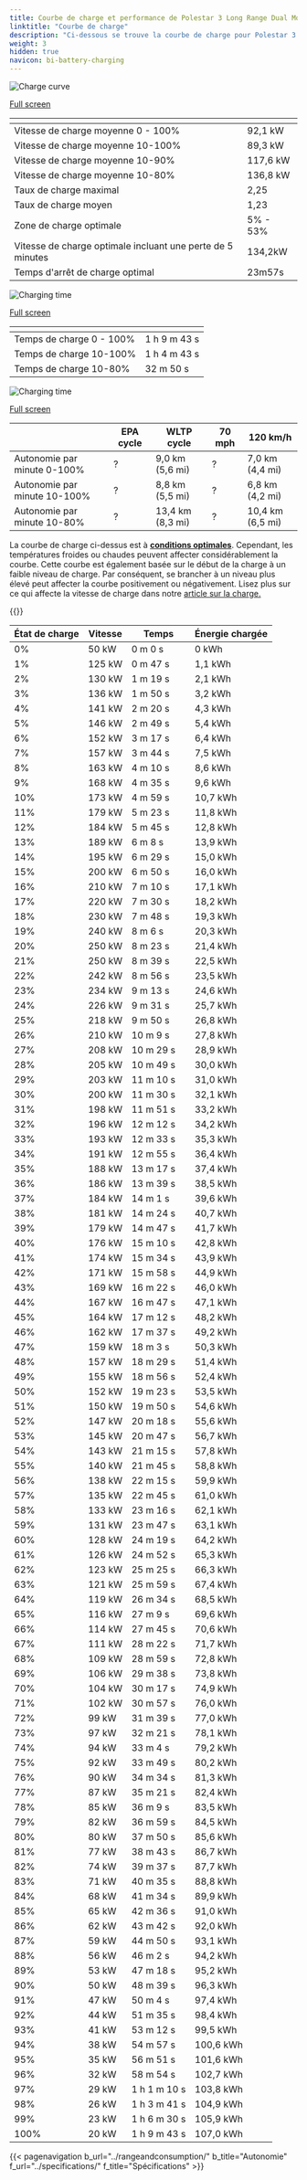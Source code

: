 ```yaml
---
title: Courbe de charge et performance de Polestar 3 Long Range Dual Motor
linktitle: "Courbe de charge"
description: "Ci-dessous se trouve la courbe de charge pour Polestar 3 Long Range Dual Motor, illustrant la vitesse de charge à différents niveaux de batterie. De plus, des graphiques pour l'autonomie et le temps fournissent des détails complets sur les performances de charge."
weight: 3
hidden: true
navicon: bi-battery-charging
---
```

<!-- markdownlint-disable MD033 -->
<!-- markdownlint-disable MD010 -->
<img src="/images/models/polestar/3/3_long_range_dual_motor/chargingcurve.svg" alt="Charge curve" class="img-fluid">

[Full screen](/images/models/polestar/3/3_long_range_dual_motor/chargingcurve.svg)


<div class="table-responsive">
<table class="table table-striped border">
	<thead>
		<tr>
			<th>
			</th>
			<th>
			</th>
		</tr>
	</thead>
	<tbody>
		<tr>
			<td>
				Vitesse de charge moyenne 0 - 100%
			</td>
			<td>
				92,1 kW
			</td>
		</tr>
		<tr>
			<td>
				Vitesse de charge moyenne 10-100%
			</td>
			<td>
				89,3 kW
			</td>
		</tr>
		<tr>
			<td>
				Vitesse de charge moyenne 10-90%
			</td>
			<td>
				117,6 kW
			</td>
		</tr>
		<tr>
			<td>
				Vitesse de charge moyenne 10-80%
			</td>
			<td>
				136,8 kW
			</td>
		</tr>
		<tr>
			<td>
				Taux de charge maximal
			</td>
			<td>
				2,25
			</td>
		</tr>
		<tr>
			<td>
				Taux de charge moyen
			</td>
			<td>
				1,23
			</td>
		</tr>
		<tr>
			<td>
				Zone de charge optimale
			</td>
			<td>
				5% - 53%
			</td>
		</tr>
		<tr>
			<td>
				Vitesse de charge optimale incluant une perte de 5 minutes
			</td>
			<td>
				134,2kW
			</td>
		</tr>
		<tr>
			<td>
				Temps d'arrêt de charge optimal
			</td>
			<td>
				23m57s
			</td>
		</tr>
	</tbody>
</table>
</div>
<img src="/images/models/polestar/3/3_long_range_dual_motor/chargingtime.svg" alt="Charging time" class="img-fluid">

[Full screen](/images/models/polestar/3/3_long_range_dual_motor/chargingtime.svg)
<div class="table-responsive">
<table class="table table-striped border">
	<thead>
		<tr>
			<th>
			</th>
			<th>
			</th>
		</tr>
	</thead>
	<tbody>
		<tr>
			<td>
				Temps de charge 0 - 100%
			</td>
			<td>
				1 h 9 m 43 s
			</td>
		</tr>
		<tr>
			<td>
				Temps de charge 10-100%
			</td>
			<td>
				1 h 4 m 43 s
			</td>
		</tr>
		<tr>
			<td>
				Temps de charge 10-80%
			</td>
			<td>
				 32 m 50 s
			</td>
		</tr>
	</tbody>
</table>
</div>
<img src="/images/models/polestar/3/3_long_range_dual_motor/chargerangespeed.svg" alt="Charging time" class="img-fluid">

[Full screen](/images/models/polestar/3/3_long_range_dual_motor/chargerangespeed.svg)
<div class="table-responsive">
<table class="table table-striped border">
	<thead>
		<tr>
			<th>
			</th>
			<th>
				EPA cycle
			</th>
			<th>
				WLTP cycle
			</th>
			<th>
				70 mph
			</th>
			<th>
				120 km/h
			</th>
		</tr>
	</thead>
	<tbody>
		<tr>
			<td>
				Autonomie par minute 0-100%
			</td>
			<td>
				?
			</td>
			<td>
				9,0 km (5,6 mi)
			</td>
			<td>
				?
			</td>
			<td>
				7,0 km (4,4 mi)
			</td>
		</tr>
		<tr>
			<td>
				Autonomie par minute 10-100%
			</td>
			<td>
				?
			</td>
			<td>
				8,8 km (5,5 mi)
			</td>
			<td>
				?
			</td>
			<td>
				6,8 km (4,2 mi)
			</td>
		</tr>
		<tr>
			<td>
				Autonomie par minute 10-80%
			</td>
			<td>
				?
			</td>
			<td>
				13,4 km (8,3 mi)
			</td>
			<td>
				?
			</td>
			<td>
				10,4 km (6,5 mi)
			</td>
		</tr>
	</tbody>
</table>
</div>


La courbe de charge ci-dessus est à **[conditions optimales](../../../../../technology/battery/charging/#temperature)**. Cependant, les températures froides ou chaudes peuvent affecter considérablement la courbe. Cette courbe est également basée sur le début de la charge à un faible niveau de charge. Par conséquent, se brancher à un niveau plus élevé peut affecter la courbe positivement ou négativement. Lisez plus sur ce qui affecte la vitesse de charge dans notre [article sur la charge.](../../../../../technology/battery/charging/)


{{<evkxdisplayaddarticle />}}
<div class="table-responsive">
<table class="table table-striped border">
	<thead>
		<tr>
			<th>
				État de charge
			</th>
			<th>
				Vitesse
			</th>
			<th>
				Temps
			</th>
			<th>
				Énergie chargée
			</th>
		</tr>
	</thead>
	<tbody>
		<tr>
			<td>
				0%
			</td>
			<td>
				50 kW
			</td>
			<td>
				 0 m 0 s
			</td>
			<td>
				0 kWh
			</td>
		</tr>
		<tr>
			<td>
				1%
			</td>
			<td>
				125 kW
			</td>
			<td>
				 0 m 47 s
			</td>
			<td>
				1,1 kWh
			</td>
		</tr>
		<tr>
			<td>
				2%
			</td>
			<td>
				130 kW
			</td>
			<td>
				 1 m 19 s
			</td>
			<td>
				2,1 kWh
			</td>
		</tr>
		<tr>
			<td>
				3%
			</td>
			<td>
				136 kW
			</td>
			<td>
				 1 m 50 s
			</td>
			<td>
				3,2 kWh
			</td>
		</tr>
		<tr>
			<td>
				4%
			</td>
			<td>
				141 kW
			</td>
			<td>
				 2 m 20 s
			</td>
			<td>
				4,3 kWh
			</td>
		</tr>
		<tr>
			<td>
				5%
			</td>
			<td>
				146 kW
			</td>
			<td>
				 2 m 49 s
			</td>
			<td>
				5,4 kWh
			</td>
		</tr>
		<tr>
			<td>
				6%
			</td>
			<td>
				152 kW
			</td>
			<td>
				 3 m 17 s
			</td>
			<td>
				6,4 kWh
			</td>
		</tr>
		<tr>
			<td>
				7%
			</td>
			<td>
				157 kW
			</td>
			<td>
				 3 m 44 s
			</td>
			<td>
				7,5 kWh
			</td>
		</tr>
		<tr>
			<td>
				8%
			</td>
			<td>
				163 kW
			</td>
			<td>
				 4 m 10 s
			</td>
			<td>
				8,6 kWh
			</td>
		</tr>
		<tr>
			<td>
				9%
			</td>
			<td>
				168 kW
			</td>
			<td>
				 4 m 35 s
			</td>
			<td>
				9,6 kWh
			</td>
		</tr>
		<tr>
			<td>
				10%
			</td>
			<td>
				173 kW
			</td>
			<td>
				 4 m 59 s
			</td>
			<td>
				10,7 kWh
			</td>
		</tr>
		<tr>
			<td>
				11%
			</td>
			<td>
				179 kW
			</td>
			<td>
				 5 m 23 s
			</td>
			<td>
				11,8 kWh
			</td>
		</tr>
		<tr>
			<td>
				12%
			</td>
			<td>
				184 kW
			</td>
			<td>
				 5 m 45 s
			</td>
			<td>
				12,8 kWh
			</td>
		</tr>
		<tr>
			<td>
				13%
			</td>
			<td>
				189 kW
			</td>
			<td>
				 6 m 8 s
			</td>
			<td>
				13,9 kWh
			</td>
		</tr>
		<tr>
			<td>
				14%
			</td>
			<td>
				195 kW
			</td>
			<td>
				 6 m 29 s
			</td>
			<td>
				15,0 kWh
			</td>
		</tr>
		<tr>
			<td>
				15%
			</td>
			<td>
				200 kW
			</td>
			<td>
				 6 m 50 s
			</td>
			<td>
				16,0 kWh
			</td>
		</tr>
		<tr>
			<td>
				16%
			</td>
			<td>
				210 kW
			</td>
			<td>
				 7 m 10 s
			</td>
			<td>
				17,1 kWh
			</td>
		</tr>
		<tr>
			<td>
				17%
			</td>
			<td>
				220 kW
			</td>
			<td>
				 7 m 30 s
			</td>
			<td>
				18,2 kWh
			</td>
		</tr>
		<tr>
			<td>
				18%
			</td>
			<td>
				230 kW
			</td>
			<td>
				 7 m 48 s
			</td>
			<td>
				19,3 kWh
			</td>
		</tr>
		<tr>
			<td>
				19%
			</td>
			<td>
				240 kW
			</td>
			<td>
				 8 m 6 s
			</td>
			<td>
				20,3 kWh
			</td>
		</tr>
		<tr>
			<td>
				20%
			</td>
			<td>
				250 kW
			</td>
			<td>
				 8 m 23 s
			</td>
			<td>
				21,4 kWh
			</td>
		</tr>
		<tr>
			<td>
				21%
			</td>
			<td>
				250 kW
			</td>
			<td>
				 8 m 39 s
			</td>
			<td>
				22,5 kWh
			</td>
		</tr>
		<tr>
			<td>
				22%
			</td>
			<td>
				242 kW
			</td>
			<td>
				 8 m 56 s
			</td>
			<td>
				23,5 kWh
			</td>
		</tr>
		<tr>
			<td>
				23%
			</td>
			<td>
				234 kW
			</td>
			<td>
				 9 m 13 s
			</td>
			<td>
				24,6 kWh
			</td>
		</tr>
		<tr>
			<td>
				24%
			</td>
			<td>
				226 kW
			</td>
			<td>
				 9 m 31 s
			</td>
			<td>
				25,7 kWh
			</td>
		</tr>
		<tr>
			<td>
				25%
			</td>
			<td>
				218 kW
			</td>
			<td>
				 9 m 50 s
			</td>
			<td>
				26,8 kWh
			</td>
		</tr>
		<tr>
			<td>
				26%
			</td>
			<td>
				210 kW
			</td>
			<td>
				 10 m 9 s
			</td>
			<td>
				27,8 kWh
			</td>
		</tr>
		<tr>
			<td>
				27%
			</td>
			<td>
				208 kW
			</td>
			<td>
				 10 m 29 s
			</td>
			<td>
				28,9 kWh
			</td>
		</tr>
		<tr>
			<td>
				28%
			</td>
			<td>
				205 kW
			</td>
			<td>
				 10 m 49 s
			</td>
			<td>
				30,0 kWh
			</td>
		</tr>
		<tr>
			<td>
				29%
			</td>
			<td>
				203 kW
			</td>
			<td>
				 11 m 10 s
			</td>
			<td>
				31,0 kWh
			</td>
		</tr>
		<tr>
			<td>
				30%
			</td>
			<td>
				200 kW
			</td>
			<td>
				 11 m 30 s
			</td>
			<td>
				32,1 kWh
			</td>
		</tr>
		<tr>
			<td>
				31%
			</td>
			<td>
				198 kW
			</td>
			<td>
				 11 m 51 s
			</td>
			<td>
				33,2 kWh
			</td>
		</tr>
		<tr>
			<td>
				32%
			</td>
			<td>
				196 kW
			</td>
			<td>
				 12 m 12 s
			</td>
			<td>
				34,2 kWh
			</td>
		</tr>
		<tr>
			<td>
				33%
			</td>
			<td>
				193 kW
			</td>
			<td>
				 12 m 33 s
			</td>
			<td>
				35,3 kWh
			</td>
		</tr>
		<tr>
			<td>
				34%
			</td>
			<td>
				191 kW
			</td>
			<td>
				 12 m 55 s
			</td>
			<td>
				36,4 kWh
			</td>
		</tr>
		<tr>
			<td>
				35%
			</td>
			<td>
				188 kW
			</td>
			<td>
				 13 m 17 s
			</td>
			<td>
				37,4 kWh
			</td>
		</tr>
		<tr>
			<td>
				36%
			</td>
			<td>
				186 kW
			</td>
			<td>
				 13 m 39 s
			</td>
			<td>
				38,5 kWh
			</td>
		</tr>
		<tr>
			<td>
				37%
			</td>
			<td>
				184 kW
			</td>
			<td>
				 14 m 1 s
			</td>
			<td>
				39,6 kWh
			</td>
		</tr>
		<tr>
			<td>
				38%
			</td>
			<td>
				181 kW
			</td>
			<td>
				 14 m 24 s
			</td>
			<td>
				40,7 kWh
			</td>
		</tr>
		<tr>
			<td>
				39%
			</td>
			<td>
				179 kW
			</td>
			<td>
				 14 m 47 s
			</td>
			<td>
				41,7 kWh
			</td>
		</tr>
		<tr>
			<td>
				40%
			</td>
			<td>
				176 kW
			</td>
			<td>
				 15 m 10 s
			</td>
			<td>
				42,8 kWh
			</td>
		</tr>
		<tr>
			<td>
				41%
			</td>
			<td>
				174 kW
			</td>
			<td>
				 15 m 34 s
			</td>
			<td>
				43,9 kWh
			</td>
		</tr>
		<tr>
			<td>
				42%
			</td>
			<td>
				171 kW
			</td>
			<td>
				 15 m 58 s
			</td>
			<td>
				44,9 kWh
			</td>
		</tr>
		<tr>
			<td>
				43%
			</td>
			<td>
				169 kW
			</td>
			<td>
				 16 m 22 s
			</td>
			<td>
				46,0 kWh
			</td>
		</tr>
		<tr>
			<td>
				44%
			</td>
			<td>
				167 kW
			</td>
			<td>
				 16 m 47 s
			</td>
			<td>
				47,1 kWh
			</td>
		</tr>
		<tr>
			<td>
				45%
			</td>
			<td>
				164 kW
			</td>
			<td>
				 17 m 12 s
			</td>
			<td>
				48,2 kWh
			</td>
		</tr>
		<tr>
			<td>
				46%
			</td>
			<td>
				162 kW
			</td>
			<td>
				 17 m 37 s
			</td>
			<td>
				49,2 kWh
			</td>
		</tr>
		<tr>
			<td>
				47%
			</td>
			<td>
				159 kW
			</td>
			<td>
				 18 m 3 s
			</td>
			<td>
				50,3 kWh
			</td>
		</tr>
		<tr>
			<td>
				48%
			</td>
			<td>
				157 kW
			</td>
			<td>
				 18 m 29 s
			</td>
			<td>
				51,4 kWh
			</td>
		</tr>
		<tr>
			<td>
				49%
			</td>
			<td>
				155 kW
			</td>
			<td>
				 18 m 56 s
			</td>
			<td>
				52,4 kWh
			</td>
		</tr>
		<tr>
			<td>
				50%
			</td>
			<td>
				152 kW
			</td>
			<td>
				 19 m 23 s
			</td>
			<td>
				53,5 kWh
			</td>
		</tr>
		<tr>
			<td>
				51%
			</td>
			<td>
				150 kW
			</td>
			<td>
				 19 m 50 s
			</td>
			<td>
				54,6 kWh
			</td>
		</tr>
		<tr>
			<td>
				52%
			</td>
			<td>
				147 kW
			</td>
			<td>
				 20 m 18 s
			</td>
			<td>
				55,6 kWh
			</td>
		</tr>
		<tr>
			<td>
				53%
			</td>
			<td>
				145 kW
			</td>
			<td>
				 20 m 47 s
			</td>
			<td>
				56,7 kWh
			</td>
		</tr>
		<tr>
			<td>
				54%
			</td>
			<td>
				143 kW
			</td>
			<td>
				 21 m 15 s
			</td>
			<td>
				57,8 kWh
			</td>
		</tr>
		<tr>
			<td>
				55%
			</td>
			<td>
				140 kW
			</td>
			<td>
				 21 m 45 s
			</td>
			<td>
				58,8 kWh
			</td>
		</tr>
		<tr>
			<td>
				56%
			</td>
			<td>
				138 kW
			</td>
			<td>
				 22 m 15 s
			</td>
			<td>
				59,9 kWh
			</td>
		</tr>
		<tr>
			<td>
				57%
			</td>
			<td>
				135 kW
			</td>
			<td>
				 22 m 45 s
			</td>
			<td>
				61,0 kWh
			</td>
		</tr>
		<tr>
			<td>
				58%
			</td>
			<td>
				133 kW
			</td>
			<td>
				 23 m 16 s
			</td>
			<td>
				62,1 kWh
			</td>
		</tr>
		<tr>
			<td>
				59%
			</td>
			<td>
				131 kW
			</td>
			<td>
				 23 m 47 s
			</td>
			<td>
				63,1 kWh
			</td>
		</tr>
		<tr>
			<td>
				60%
			</td>
			<td>
				128 kW
			</td>
			<td>
				 24 m 19 s
			</td>
			<td>
				64,2 kWh
			</td>
		</tr>
		<tr>
			<td>
				61%
			</td>
			<td>
				126 kW
			</td>
			<td>
				 24 m 52 s
			</td>
			<td>
				65,3 kWh
			</td>
		</tr>
		<tr>
			<td>
				62%
			</td>
			<td>
				123 kW
			</td>
			<td>
				 25 m 25 s
			</td>
			<td>
				66,3 kWh
			</td>
		</tr>
		<tr>
			<td>
				63%
			</td>
			<td>
				121 kW
			</td>
			<td>
				 25 m 59 s
			</td>
			<td>
				67,4 kWh
			</td>
		</tr>
		<tr>
			<td>
				64%
			</td>
			<td>
				119 kW
			</td>
			<td>
				 26 m 34 s
			</td>
			<td>
				68,5 kWh
			</td>
		</tr>
		<tr>
			<td>
				65%
			</td>
			<td>
				116 kW
			</td>
			<td>
				 27 m 9 s
			</td>
			<td>
				69,6 kWh
			</td>
		</tr>
		<tr>
			<td>
				66%
			</td>
			<td>
				114 kW
			</td>
			<td>
				 27 m 45 s
			</td>
			<td>
				70,6 kWh
			</td>
		</tr>
		<tr>
			<td>
				67%
			</td>
			<td>
				111 kW
			</td>
			<td>
				 28 m 22 s
			</td>
			<td>
				71,7 kWh
			</td>
		</tr>
		<tr>
			<td>
				68%
			</td>
			<td>
				109 kW
			</td>
			<td>
				 28 m 59 s
			</td>
			<td>
				72,8 kWh
			</td>
		</tr>
		<tr>
			<td>
				69%
			</td>
			<td>
				106 kW
			</td>
			<td>
				 29 m 38 s
			</td>
			<td>
				73,8 kWh
			</td>
		</tr>
		<tr>
			<td>
				70%
			</td>
			<td>
				104 kW
			</td>
			<td>
				 30 m 17 s
			</td>
			<td>
				74,9 kWh
			</td>
		</tr>
		<tr>
			<td>
				71%
			</td>
			<td>
				102 kW
			</td>
			<td>
				 30 m 57 s
			</td>
			<td>
				76,0 kWh
			</td>
		</tr>
		<tr>
			<td>
				72%
			</td>
			<td>
				99 kW
			</td>
			<td>
				 31 m 39 s
			</td>
			<td>
				77,0 kWh
			</td>
		</tr>
		<tr>
			<td>
				73%
			</td>
			<td>
				97 kW
			</td>
			<td>
				 32 m 21 s
			</td>
			<td>
				78,1 kWh
			</td>
		</tr>
		<tr>
			<td>
				74%
			</td>
			<td>
				94 kW
			</td>
			<td>
				 33 m 4 s
			</td>
			<td>
				79,2 kWh
			</td>
		</tr>
		<tr>
			<td>
				75%
			</td>
			<td>
				92 kW
			</td>
			<td>
				 33 m 49 s
			</td>
			<td>
				80,2 kWh
			</td>
		</tr>
		<tr>
			<td>
				76%
			</td>
			<td>
				90 kW
			</td>
			<td>
				 34 m 34 s
			</td>
			<td>
				81,3 kWh
			</td>
		</tr>
		<tr>
			<td>
				77%
			</td>
			<td>
				87 kW
			</td>
			<td>
				 35 m 21 s
			</td>
			<td>
				82,4 kWh
			</td>
		</tr>
		<tr>
			<td>
				78%
			</td>
			<td>
				85 kW
			</td>
			<td>
				 36 m 9 s
			</td>
			<td>
				83,5 kWh
			</td>
		</tr>
		<tr>
			<td>
				79%
			</td>
			<td>
				82 kW
			</td>
			<td>
				 36 m 59 s
			</td>
			<td>
				84,5 kWh
			</td>
		</tr>
		<tr>
			<td>
				80%
			</td>
			<td>
				80 kW
			</td>
			<td>
				 37 m 50 s
			</td>
			<td>
				85,6 kWh
			</td>
		</tr>
		<tr>
			<td>
				81%
			</td>
			<td>
				77 kW
			</td>
			<td>
				 38 m 43 s
			</td>
			<td>
				86,7 kWh
			</td>
		</tr>
		<tr>
			<td>
				82%
			</td>
			<td>
				74 kW
			</td>
			<td>
				 39 m 37 s
			</td>
			<td>
				87,7 kWh
			</td>
		</tr>
		<tr>
			<td>
				83%
			</td>
			<td>
				71 kW
			</td>
			<td>
				 40 m 35 s
			</td>
			<td>
				88,8 kWh
			</td>
		</tr>
		<tr>
			<td>
				84%
			</td>
			<td>
				68 kW
			</td>
			<td>
				 41 m 34 s
			</td>
			<td>
				89,9 kWh
			</td>
		</tr>
		<tr>
			<td>
				85%
			</td>
			<td>
				65 kW
			</td>
			<td>
				 42 m 36 s
			</td>
			<td>
				91,0 kWh
			</td>
		</tr>
		<tr>
			<td>
				86%
			</td>
			<td>
				62 kW
			</td>
			<td>
				 43 m 42 s
			</td>
			<td>
				92,0 kWh
			</td>
		</tr>
		<tr>
			<td>
				87%
			</td>
			<td>
				59 kW
			</td>
			<td>
				 44 m 50 s
			</td>
			<td>
				93,1 kWh
			</td>
		</tr>
		<tr>
			<td>
				88%
			</td>
			<td>
				56 kW
			</td>
			<td>
				 46 m 2 s
			</td>
			<td>
				94,2 kWh
			</td>
		</tr>
		<tr>
			<td>
				89%
			</td>
			<td>
				53 kW
			</td>
			<td>
				 47 m 18 s
			</td>
			<td>
				95,2 kWh
			</td>
		</tr>
		<tr>
			<td>
				90%
			</td>
			<td>
				50 kW
			</td>
			<td>
				 48 m 39 s
			</td>
			<td>
				96,3 kWh
			</td>
		</tr>
		<tr>
			<td>
				91%
			</td>
			<td>
				47 kW
			</td>
			<td>
				 50 m 4 s
			</td>
			<td>
				97,4 kWh
			</td>
		</tr>
		<tr>
			<td>
				92%
			</td>
			<td>
				44 kW
			</td>
			<td>
				 51 m 35 s
			</td>
			<td>
				98,4 kWh
			</td>
		</tr>
		<tr>
			<td>
				93%
			</td>
			<td>
				41 kW
			</td>
			<td>
				 53 m 12 s
			</td>
			<td>
				99,5 kWh
			</td>
		</tr>
		<tr>
			<td>
				94%
			</td>
			<td>
				38 kW
			</td>
			<td>
				 54 m 57 s
			</td>
			<td>
				100,6 kWh
			</td>
		</tr>
		<tr>
			<td>
				95%
			</td>
			<td>
				35 kW
			</td>
			<td>
				 56 m 51 s
			</td>
			<td>
				101,6 kWh
			</td>
		</tr>
		<tr>
			<td>
				96%
			</td>
			<td>
				32 kW
			</td>
			<td>
				 58 m 54 s
			</td>
			<td>
				102,7 kWh
			</td>
		</tr>
		<tr>
			<td>
				97%
			</td>
			<td>
				29 kW
			</td>
			<td>
				1 h 1 m 10 s
			</td>
			<td>
				103,8 kWh
			</td>
		</tr>
		<tr>
			<td>
				98%
			</td>
			<td>
				26 kW
			</td>
			<td>
				1 h 3 m 41 s
			</td>
			<td>
				104,9 kWh
			</td>
		</tr>
		<tr>
			<td>
				99%
			</td>
			<td>
				23 kW
			</td>
			<td>
				1 h 6 m 30 s
			</td>
			<td>
				105,9 kWh
			</td>
		</tr>
		<tr>
			<td>
				100%
			</td>
			<td>
				20 kW
			</td>
			<td>
				1 h 9 m 43 s
			</td>
			<td>
				107,0 kWh
			</td>
		</tr>
	</tbody>
</table>
</div>


{{< pagenavigation b_url="../rangeandconsumption/" b_title="Autonomie" f_url="../specifications/" f_title="Spécifications" >}}

